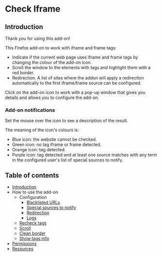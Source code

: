 # Check Iframe

<a name=introduction></a>
## Introduction

Thank you for using this add-on!

This Firefox add-on to work with iframe and frame tags:

- Indicate if the current web page uses iframe and frame tags by changing the colour of the add-on icon.
- Scroll the window to the elements with tags and highlight them with a red border.
- Redirection. A list of sites where the addon will apply a redirection automatically to the first iframe/frame source can be configured.

Click on the add-on icon to work with a pop-up window that gives you details and allows you to configure the add-on.

### Add-on notifications

Set the mouse over the icon to see a description of the result.

The meaning of the icon's colours is: 

- Blue icon: the website cannot be checked.
- Green icon: no tag iframe or frame detected.
- Orange icon: tag detected.
- Purple icon: tag detected and at least one source matches with any term in the configured user's list of special sources to notify.

## Table of contents

- [Introduction](#introduction)
- How to use the add-on
  - Configuration
    - [Blacklisted URLs](how-to-use/configuration/blacklisted-urls.md)
    - [Special sources to notify](how-to-use/configuration/sources-to-notify.md)
    - [Redirection](how-to-use/configuration/redirection.md)
    - [Logs](how-to-use/configuration/logs.md)
  - [Recheck tags](how-to-use/recheck.md)
  - [Scroll](how-to-use/scroll.md)
  - [Clean border](how-to-use/clean-border.md)
  - [Show tags info](how-to-use/show-tags-info.md)
- [Permissions](permissions/permissions.md)
- [Resources](resources/resources.md)
